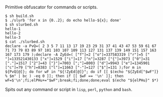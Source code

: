 Primitive obfuscator for commands or scripts.

```console
$ sh build.sh
$ ./slurb 'for x in {0..2}; do echo hello-${x}; done'
$ sh slurbed.sh
hello-1
hello-2
hello-3
$ cat ./slurbed.sh
declare -a PvQ=( 2 3 5 7 11 13 17 19 23 29 31 37 41 43 47 53 59 61 67 71 73 79 83 89 97 101 103 107 109 113 127 131 137 139 149 151 157 163 167 173 179 );declare -A ZyEd=( ["f"]=2 ["o"]=337583319 ["r"]=5 [" "]=133521430133 ["x"]=1529 ["i"]=17 ["n"]=3287 ["{"]=3973 ["0"]=31 ["."]=1517 ["2"]=43 ["}"]=7003 [";"]=8003 ["d"]=9943 ["e"]=1345901 ["c"]=79 ["h"]=8383 ["l"]=11663 ["-"]=127 ["$"]=131 );for m in ${PvQ[@]}; do for wF in "${!ZyEd[@]}"; do if [[ $(echo "${ZyEd["$wF"]} % $m" | bc ) -eq 0 ]]; then if [[ $wF == '\n' ]]; then wF=$'\n';fi;elPHu+="$wF";break;fi;done;done;eval $(echo "${elPHu}" $*)
```

Spits out any command or script in `lisp`, `perl`, `python` and `bash`.
